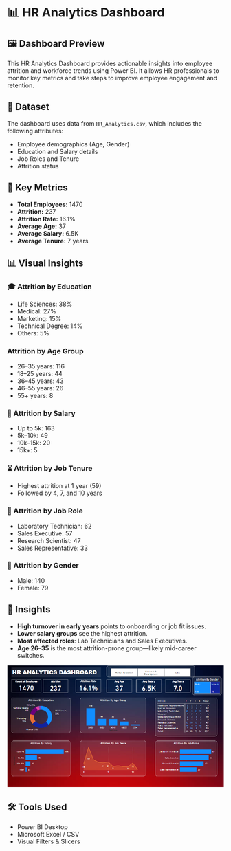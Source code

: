 # 📊 HR Analytics Dashboard

## 🖼️ Dashboard Preview
This HR Analytics Dashboard provides actionable insights into employee attrition and workforce trends using Power BI. It allows HR professionals to monitor key metrics and take steps to improve employee engagement and retention.


## 📁 Dataset

The dashboard uses data from `HR_Analytics.csv`, which includes the following attributes:

* Employee demographics (Age, Gender)
* Education and Salary details
* Job Roles and Tenure
* Attrition status


## 📌 Key Metrics

* **Total Employees:** 1470
* **Attrition:** 237
* **Attrition Rate:** 16.1%
* **Average Age:** 37
* **Average Salary:** 6.5K
* **Average Tenure:** 7 years


## 📊 Visual Insights

### 🎓 Attrition by Education

* Life Sciences: 38%
* Medical: 27%
* Marketing: 15%
* Technical Degree: 14%
* Others: 5%

### Attrition by Age Group

* 26–35 years: 116
* 18–25 years: 44
* 36–45 years: 43
* 46–55 years: 26
* 55+ years: 8

### 💸 Attrition by Salary

* Up to 5k: 163
* 5k–10k: 49
* 10k–15k: 20
* 15k+: 5

### ⏳ Attrition by Job Tenure

* Highest attrition at 1 year (59)
* Followed by 4, 7, and 10 years

### 🧪 Attrition by Job Role

* Laboratory Technician: 62
* Sales Executive: 57
* Research Scientist: 47
* Sales Representative: 33

### 🚻 Attrition by Gender

* Male: 140
* Female: 79



## 🧠 Insights

* **High turnover in early years** points to onboarding or job fit issues.
* **Lower salary groups** see the highest attrition.
* **Most affected roles**: Lab Technicians and Sales Executives.
* **Age 26–35** is the most attrition-prone group—likely mid-career switches.

![HR Analytics Dashboard](https://github.com/MuhammadFurqanMohsin25Apr/HR_Analytics_Dashboard/blob/main/Dashboard.png)

## 🛠️ Tools Used

* Power BI Desktop
* Microsoft Excel / CSV
* Visual Filters & Slicers

